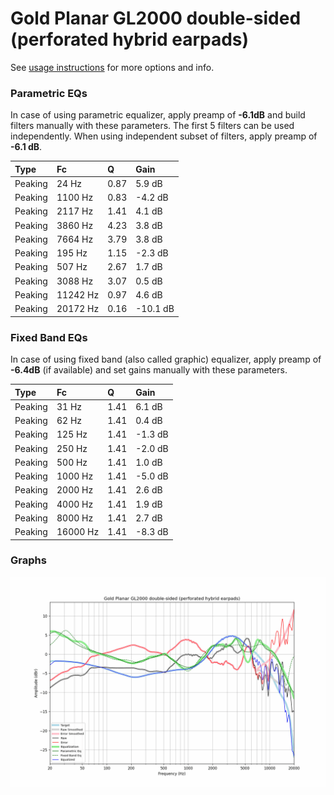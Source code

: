 # Gold Planar GL2000 double-sided (perforated hybrid earpads)
See [usage instructions](https://github.com/jaakkopasanen/AutoEq#usage) for more options and info.

### Parametric EQs
In case of using parametric equalizer, apply preamp of **-6.1dB** and build filters manually
with these parameters. The first 5 filters can be used independently.
When using independent subset of filters, apply preamp of **-6.1 dB**.

| Type    | Fc       |    Q | Gain     |
|:--------|:---------|:-----|:---------|
| Peaking | 24 Hz    | 0.87 | 5.9 dB   |
| Peaking | 1100 Hz  | 0.83 | -4.2 dB  |
| Peaking | 2117 Hz  | 1.41 | 4.1 dB   |
| Peaking | 3860 Hz  | 4.23 | 3.8 dB   |
| Peaking | 7664 Hz  | 3.79 | 3.8 dB   |
| Peaking | 195 Hz   | 1.15 | -2.3 dB  |
| Peaking | 507 Hz   | 2.67 | 1.7 dB   |
| Peaking | 3088 Hz  | 3.07 | 0.5 dB   |
| Peaking | 11242 Hz | 0.97 | 4.6 dB   |
| Peaking | 20172 Hz | 0.16 | -10.1 dB |

### Fixed Band EQs
In case of using fixed band (also called graphic) equalizer, apply preamp of **-6.4dB**
(if available) and set gains manually with these parameters.

| Type    | Fc       |    Q | Gain    |
|:--------|:---------|:-----|:--------|
| Peaking | 31 Hz    | 1.41 | 6.1 dB  |
| Peaking | 62 Hz    | 1.41 | 0.4 dB  |
| Peaking | 125 Hz   | 1.41 | -1.3 dB |
| Peaking | 250 Hz   | 1.41 | -2.0 dB |
| Peaking | 500 Hz   | 1.41 | 1.0 dB  |
| Peaking | 1000 Hz  | 1.41 | -5.0 dB |
| Peaking | 2000 Hz  | 1.41 | 2.6 dB  |
| Peaking | 4000 Hz  | 1.41 | 1.9 dB  |
| Peaking | 8000 Hz  | 1.41 | 2.7 dB  |
| Peaking | 16000 Hz | 1.41 | -8.3 dB |

### Graphs
![](./Gold%20Planar%20GL2000%20double-sided%20(perforated%20hybrid%20earpads).png)